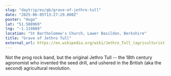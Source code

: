 ```yaml
---
slug: "daytrip/eu/gb/grave-of-jethro-tull"
date: "2025-06-05T13:27:29.800Z"
poster: "Hugo"
lat: "51.508969"
lng: "-1.119889"
location: "St Bartholomew's Church, Lower Basildon, Berkshire"
title: "Grave of Jethro Tull"
external_url: https://en.wikipedia.org/wiki/Jethro_Tull_(agriculturist)
---
```

Not the prog rock band, but the original Jethro Tull -- the 18th century agronomist who invented the seed drill, and ushered in the British (aka the second) agricultural revolution.
